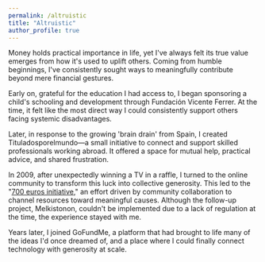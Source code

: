 ```yaml
---
permalink: /altruistic
title: "Altruistic"
author_profile: true
---
```

Money holds practical importance in life, yet I've always felt its true value emerges from how it's used to uplift others. Coming from humble beginnings, I've consistently sought ways to meaningfully contribute beyond mere financial gestures.

Early on, grateful for the education I had access to, I began sponsoring a child's schooling and development through Fundación Vicente Ferrer. At the time, it felt like the most direct way I could consistently support others facing systemic disadvantages.

Later, in response to the growing 'brain drain' from Spain, I created Tituladosporelmundo—a small initiative to connect and support skilled professionals working abroad. It offered a space for mutual help, practical advice, and shared frustration.

In 2009, after unexpectedly winning a TV in a raffle, I turned to the online community to transform this luck into collective generosity. This led to the "[700 euros initiative](https://700euros.org)," an effort driven by community collaboration to channel resources toward meaningful causes. Although the follow-up project, Melkistonon, couldn't be implemented due to a lack of regulation at the time, the experience stayed with me. 

Years later, I joined GoFundMe, a platform that had brought to life many of the ideas I'd once dreamed of, and a place where I could finally connect technology with generosity at scale.